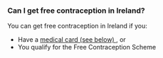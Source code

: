 ###  Can I get free contraception in Ireland?

You can get free contraception in Ireland if you:

  * Have a [ medical card (see below) ](https://www.citizensinformation.ie/en/health/health-services/reproductive_health/contraception/#694231) , or 
  * You qualify for the Free Contraception Scheme 

